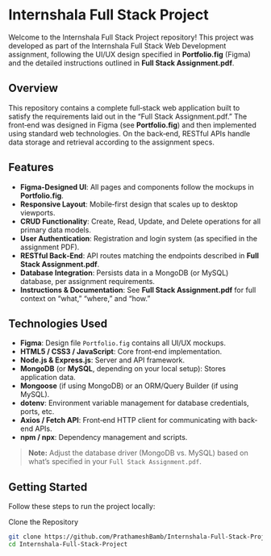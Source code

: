 # Internshala Full Stack Project

Welcome to the Internshala Full Stack Project repository! This project was developed as part of the Internshala Full Stack Web Development assignment, following the UI/UX design specified in **Portfolio.fig** (Figma) and the detailed instructions outlined in **Full Stack Assignment.pdf**.

## Overview

This repository contains a complete full‐stack web application built to satisfy the requirements laid out in the “Full Stack Assignment.pdf.” The front‐end was designed in Figma (see **Portfolio.fig**) and then implemented using standard web technologies. On the back‐end, RESTful APIs handle data storage and retrieval according to the assignment specs.

## Features

- **Figma-Designed UI**: All pages and components follow the mockups in **Portfolio.fig**.
- **Responsive Layout**: Mobile‐first design that scales up to desktop viewports.
- **CRUD Functionality**: Create, Read, Update, and Delete operations for all primary data models.
- **User Authentication**: Registration and login system (as specified in the assignment PDF).
- **RESTful Back‐End**: API routes matching the endpoints described in **Full Stack Assignment.pdf**.
- **Database Integration**: Persists data in a MongoDB (or MySQL) database, per assignment requirements.
- **Instructions & Documentation**: See **Full Stack Assignment.pdf** for full context on “what,” “where,” and “how.”

## Technologies Used

- **Figma**: Design file `Portfolio.fig` contains all UI/UX mockups.  
- **HTML5 / CSS3 / JavaScript**: Core front‐end implementation.  
- **Node.js & Express.js**: Server and API framework.  
- **MongoDB** (or **MySQL**, depending on your local setup): Stores application data.  
- **Mongoose** (if using MongoDB) or an ORM/Query Builder (if using MySQL).  
- **dotenv**: Environment variable management for database credentials, ports, etc.  
- **Axios / Fetch API**: Front‐end HTTP client for communicating with back‐end APIs.  
- **npm / npx**: Dependency management and scripts.

> **Note:** Adjust the database driver (MongoDB vs. MySQL) based on what’s specified in your `Full Stack Assignment.pdf`.

## Getting Started

Follow these steps to run the project locally:

Clone the Repository

```bash
git clone https://github.com/PrathameshBamb/Internshala-Full-Stack-Project.git
cd Internshala-Full-Stack-Project

